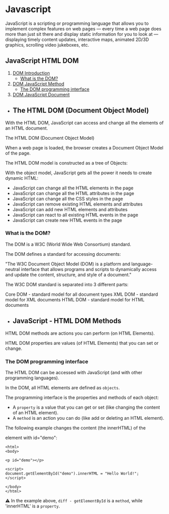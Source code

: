 # Javascript
JavaScript is a scripting or programming language that allows you to implement complex features on web pages — every time a web page does more than just sit there and display static information for you to look at — displaying timely content updates, interactive maps, animated 2D/3D graphics, scrolling video jukeboxes, etc.

## JavaScript HTML DOM

1. [ DOM Introduction ](#introduction)
    - [ What is the DOM? ](#dom)
3. [ DOM JavaScript Method ](#method)
    - [ The DOM programming interface ](#interface)
5. [ DOM JavaScript Document ](#syntax)

<a name="introduction"></a>
- ## The HTML DOM (Document Object Model)

With the HTML DOM, JavaScript can access and change all the elements of an HTML document.

The HTML DOM (Document Object Model)

When a web page is loaded, the browser creates a Document Object Model of the page.

The HTML DOM model is constructed as a tree of Objects:

With the object model, JavaScript gets all the power it needs to create dynamic HTML:
- JavaScript can change all the HTML elements in the page
- JavaScript can change all the HTML attributes in the page
- JavaScript can change all the CSS styles in the page
- JavaScript can remove existing HTML elements and attributes
- JavaScript can add new HTML elements and attributes
- JavaScript can react to all existing HTML events in the page
- JavaScript can create new HTML events in the page

<a name="dom"></a>
### What is the DOM?
The DOM is a W3C (World Wide Web Consortium) standard.

The DOM defines a standard for accessing documents:

"The W3C Document Object Model (DOM) is a platform and language-neutral interface that allows programs and scripts to dynamically access and update the content, structure, and style of a document."

The W3C DOM standard is separated into 3 different parts:

Core DOM - standard model for all document types
XML DOM - standard model for XML documents
HTML DOM - standard model for HTML documents

<a name="method"></a>
- ## JavaScript - HTML DOM Methods
HTML DOM methods are actions you can perform (on HTML Elements).

HTML DOM properties are values (of HTML Elements) that you can set or change.

<a name="interface"></a>
### The DOM programming interface
The HTML DOM can be accessed with JavaScript (and with other programming languages).

In the DOM, all HTML elements are defined as `objects`.

The programming interface is the properties and methods of each object:
- A `property` is a value that you can get or set (like changing the content of an HTML element).
- A `method` is an action you can do (like add or deleting an HTML element).

The following example changes the content (the innerHTML) of the <p> element with id="demo":
````
<html>
<body>

<p id="demo"></p>

<script>
document.getElementById("demo").innerHTML = "Hello World!";
</script>

</body>
</html>
````
⚠️ In the example above, ````diff - getElementById```` is a `method`, while 'innerHTML' is a `property`.


    
